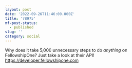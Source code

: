 ```yaml
---
layout: post
date: '2022-09-26T11:46:00.000Z'
title: '78975'
mf-post-status:
  - published
slug: ''
category: social
---
```

Why does it take 5,000 unnecessary steps to do *anything* on FellowshipOne? Just take a look at their API! https://developer.fellowshipone.com

